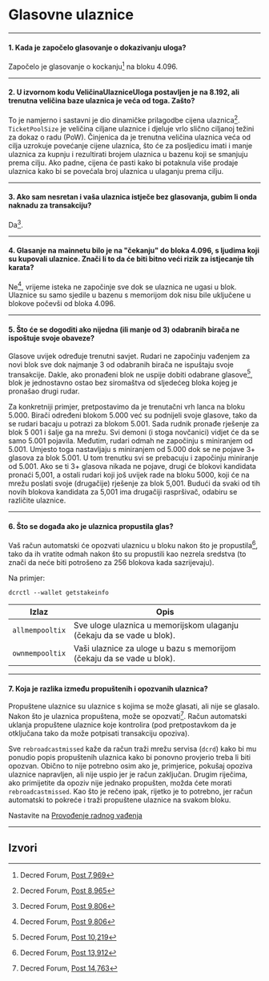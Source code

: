 # Glasovne ulaznice 

---

#### 1. Kada je započelo glasovanje o dokazivanju uloga? 

Započelo je glasovanje o kockanju[^7969] na bloku 4.096.

---

#### 2. U izvornom kodu VeličinaUlazniceUloga postavljen je na 8.192, ali trenutna veličina baze ulaznica je veća od toga. Zašto?

To je namjerno i sastavni je dio dinamičke prilagodbe cijena ulaznica[^8965]. `TicketPoolSize` je veličina ciljane ulaznice i djeluje vrlo slično ciljanoj težini za dokaz o radu (PoW). Činjenica da je trenutna veličina ulaznica veća od cilja uzrokuje povećanje cijene ulaznica, što će za posljedicu imati i manje ulaznica za kupnju i rezultirati brojem ulaznica u bazenu koji se smanjuju prema cilju. Ako padne, cijena će pasti kako bi potaknula više prodaje ulaznica kako bi se povećala broj ulaznica u ulaganju prema cilju.

---

#### 3. Ako sam nesretan i vaša ulaznica istječe bez glasovanja, gubim li onda naknadu za transakciju? 

Da[^9806].

---

#### 4. Glasanje na mainnetu bilo je na "čekanju" do bloka 4.096, s ljudima koji su kupovali ulaznice. Znači li to da će biti bitno veći rizik za istjecanje tih karata?

Ne[^9806], vrijeme isteka ne započinje sve dok se ulaznica ne ugasi u blok. Ulaznice su samo sjedile u bazenu s memorijom dok nisu bile uključene u blokove počevši od bloka 4.096.

---

#### 5. Što će se dogoditi ako nijedna (ili manje od 3) odabranih birača ne ispoštuje svoje obaveze? 

Glasove uvijek određuje trenutni savjet. Rudari ne započinju vađenjem za novi blok sve dok najmanje 3 od odabranih birača ne ispuštaju svoje transakcije. Dakle, ako pronađeni blok ne uspije dobiti odabrane glasove[^10219], blok je jednostavno ostao bez siromaštva od sljedećeg bloka kojeg je pronašao drugi rudar.

Za konkretniji primjer, pretpostavimo da je trenutačni vrh lanca na bloku 5.000. Birači određeni blokom 5.000 već su podnijeli svoje glasove, tako da se rudari bacaju u potrazi za blokom 5.001. Sada rudnik pronađe rješenje za blok 5 001 i šalje ga na mrežu. Svi demoni (i stoga novčanici) vidjet će da se samo 5.001 pojavila. Međutim, rudari odmah ne započinju s miniranjem od 5.001. Umjesto toga nastavljaju s miniranjem od 5.000 dok se ne pojave 3+ glasova za blok 5.001. U tom trenutku svi se prebacuju i započinju miniranje od 5.001. Ako se ti 3+ glasova nikada ne pojave, drugi će blokovi kandidata pronaći 5,001, a ostali rudari koji još uvijek rade na bloku 5000, koji će na mrežu poslati svoje (drugačije) rješenje za blok 5,001. Budući da svaki od tih novih blokova kandidata za 5,001 ima drugačiji raspršivač, odabiru se različite ulaznice.

---

#### 6. Što se događa ako je ulaznica propustila glas? 

Vaš račun automatski će opozvati ulaznicu u bloku nakon što je propustila[^13912], tako da ih vratite odmah nakon što su propustili kao nezrela sredstva (to znači da neće biti potrošeno za 256 blokova kada sazrijevaju).

Na primjer:

```no-highlight
dcrctl --wallet getstakeinfo
```

Izlaz          | Opis
---             |---
`allmempooltix` | Sve uloge ulaznica u memorijskom ulaganju (čekaju da se vade u blok).
`ownmempooltix` | Vaši ulaznice za uloge u bazu s memorijom (čekaju da se vade u blok).

---

#### 7. Koja je razlika između propuštenih i opozvanih ulaznica? 

Propuštene ulaznice su ulaznice s kojima se može glasati, ali nije se glasalo. Nakon što je ulaznica propuštena, može se opozvati[^14763]. Račun automatski uklanja propuštene ulaznice koje kontrolira (pod pretpostavkom da je otključana tako da može potpisati transakciju opoziva).

Sve `rebroadcastmissed` kaže da račun traži mrežu servisa (`dcrd`) kako bi mu ponudio popis propuštenih ulaznica kako bi ponovno provjerio treba li biti opozvan. Obično to nije potrebno osim ako je, primjerice, pokušaj opoziva ulaznice napravljen, ali nije uspio jer je račun zaključan. Drugim riječima, ako primijetite da opoziv nije jednako propušten, možda ćete morati `rebroadcastmissed`. Kao što je rečeno ipak, rijetko je to potrebno, jer račun automatski to pokreće i traži propuštene ulaznice na svakom bloku.

Nastavite na [Provođenje radnog vađenja](/mining/proof-of-work.md)

---

## <i class="fa fa-book"></i> Izvori 

[^7969]: Decred Forum, [Post 7,969](https://forum.decred.org/threads/531/#post-7969)
[^8965]: Decred Forum, [Post 8,965](https://forum.decred.org/threads/531/page-2#post-8965)
[^9806]: Decred Forum, [Post 9,806](https://forum.decred.org/threads/180/page-6#post-9806)
[^10219]: Decred Forum, [Post 10,219](https://forum.decred.org/threads/180/page-6#post-10219)
[^13912]: Decred Forum, [Post 13,912](https://forum.decred.org/threads/1271/#post-13912)
[^14763]: Decred Forum, [Post 14,763](https://forum.decred.org/threads/1335/#post-14763)
